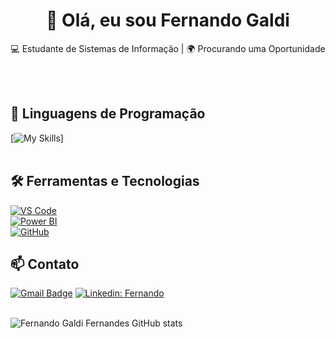 <h1 align="center">👋 Olá, eu sou Fernando Galdi</h1>

<p align="center">
  💻 Estudante de Sistemas de Informação | 🌍 Procurando uma Oportunidade
</p><br><br>


## 🚀 Linguagens de Programação
[![My Skills](https://skillicons.dev/icons?i=swift,java,python,javascript,c,sql)]<br><br>

## 🛠️ Ferramentas e Tecnologias

[![VS Code](https://skillicons.dev/icons?i=vscode)](https://code.visualstudio.com/)  
[![Power BI](https://skillicons.dev/icons?i=powerbi)](https://powerbi.microsoft.com/)  
[![GitHub](https://skillicons.dev/icons?i=github)](https://github.com/)

## 📫 Contato

[![Gmail Badge](https://img.shields.io/badge/-fernando.galdi4@gmail.com-006bed?style=flat-square&logo=Gmail&logoColor=white&link=mailto:a.contarellilima@gmail.com)](mailto:a.contarellilima@gmail.com)
[![Linkedin: Fernando](https://img.shields.io/badge/-LinkedIn-blue?style=flat-square&logo=Linkedin&logoColor=white&link=https://https://www.linkedin.com/in/fernando-galdi-fernandes/)]((https://www.linkedin.com/in/fernando-galdi-fernandes/))
<br><br>


![Fernando Galdi Fernandes GitHub stats]([https://github-readme-stats.vercel.app/(https://github.com/FGaldiF))
